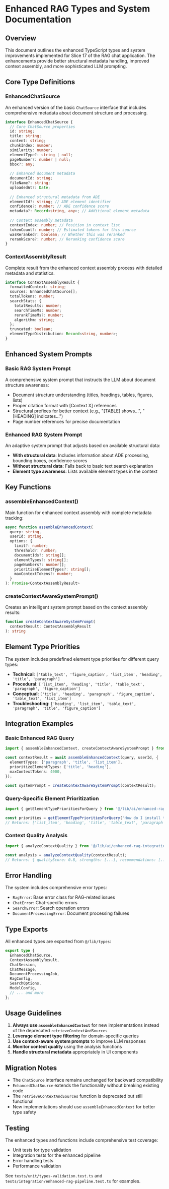 # Enhanced RAG Types and System Documentation

## Overview

This document outlines the enhanced TypeScript types and system improvements implemented for Slice 17 of the RAG chat application. The enhancements provide better structural metadata handling, improved context assembly, and more sophisticated LLM prompting.

## Core Type Definitions

### EnhancedChatSource

An enhanced version of the basic `ChatSource` interface that includes comprehensive metadata about document structure and processing.

```typescript
interface EnhancedChatSource {
  // Core ChatSource properties
  id: string;
  title: string;
  content: string;
  chunkIndex: number;
  similarity: number;
  elementType?: string | null;
  pageNumber?: number | null;
  bbox?: any;
  
  // Enhanced document metadata
  documentId: string;
  fileName?: string;
  uploadedAt?: Date;
  
  // Enhanced structural metadata from ADE
  elementId?: string; // ADE element identifier
  confidence?: number; // ADE confidence score
  metadata?: Record<string, any>; // Additional element metadata
  
  // Context assembly metadata
  contextIndex: number; // Position in context list
  tokenCount?: number; // Estimated tokens for this source
  wasReranked?: boolean; // Whether this was reranked
  rerankScore?: number; // Reranking confidence score
}
```

### ContextAssemblyResult

Complete result from the enhanced context assembly process with detailed metadata and statistics.

```typescript
interface ContextAssemblyResult {
  formattedContext: string;
  sources: EnhancedChatSource[];
  totalTokens: number;
  searchStats: {
    totalResults: number;
    searchTimeMs: number;
    rerankTimeMs?: number;
    algorithm: string;
  };
  truncated: boolean;
  elementTypeDistribution: Record<string, number>;
}
```

## Enhanced System Prompts

### Basic RAG System Prompt

A comprehensive system prompt that instructs the LLM about document structure awareness:

- Document structure understanding (titles, headings, tables, figures, lists)
- Proper citation format with [Context X] references
- Structural prefixes for better context (e.g., "[TABLE] shows...", "[HEADING] indicates...")
- Page number references for precise documentation

### Enhanced RAG System Prompt

An adaptive system prompt that adjusts based on available structural data:

- **With structural data**: Includes information about ADE processing, bounding boxes, confidence scores
- **Without structural data**: Falls back to basic text search explanation
- **Element type awareness**: Lists available element types in the context

## Key Functions

### assembleEnhancedContext()

Main function for enhanced context assembly with complete metadata tracking:

```typescript
async function assembleEnhancedContext(
  query: string,
  userId: string,
  options: {
    limit?: number;
    threshold?: number;
    documentIds?: string[];
    elementTypes?: string[];
    pageNumbers?: number[];
    prioritizeElementTypes?: string[];
    maxContextTokens?: number;
  }
): Promise<ContextAssemblyResult>
```

### createContextAwareSystemPrompt()

Creates an intelligent system prompt based on the context assembly results:

```typescript
function createContextAwareSystemPrompt(
  contextResult: ContextAssemblyResult
): string
```

## Element Type Priorities

The system includes predefined element type priorities for different query types:

- **Technical**: `['table_text', 'figure_caption', 'list_item', 'heading', 'title', 'paragraph']`
- **Procedural**: `['list_item', 'heading', 'title', 'table_text', 'paragraph', 'figure_caption']`
- **Conceptual**: `['title', 'heading', 'paragraph', 'figure_caption', 'table_text', 'list_item']`
- **Troubleshooting**: `['heading', 'list_item', 'table_text', 'paragraph', 'title', 'figure_caption']`

## Integration Examples

### Basic Enhanced RAG Query

```typescript
import { assembleEnhancedContext, createContextAwareSystemPrompt } from '@/lib/ai/context-formatter';

const contextResult = await assembleEnhancedContext(query, userId, {
  elementTypes: ['paragraph', 'title', 'list_item'],
  prioritizeElementTypes: ['title', 'heading'],
  maxContextTokens: 4000,
});

const systemPrompt = createContextAwareSystemPrompt(contextResult);
```

### Query-Specific Element Prioritization

```typescript
import { getElementTypePrioritiesForQuery } from '@/lib/ai/enhanced-rag-integration';

const priorities = getElementTypePrioritiesForQuery("How do I install the software?");
// Returns: ['list_item', 'heading', 'title', 'table_text', 'paragraph', 'figure_caption']
```

### Context Quality Analysis

```typescript
import { analyzeContextQuality } from '@/lib/ai/enhanced-rag-integration';

const analysis = analyzeContextQuality(contextResult);
// Returns: { qualityScore: 0.8, strengths: [...], recommendations: [...] }
```

## Error Handling

The system includes comprehensive error types:

- `RagError`: Base error class for RAG-related issues
- `ChatError`: Chat-specific errors
- `SearchError`: Search operation errors
- `DocumentProcessingError`: Document processing failures

## Type Exports

All enhanced types are exported from `@/lib/types`:

```typescript
export type {
  EnhancedChatSource,
  ContextAssemblyResult,
  ChatSession,
  ChatMessage,
  DocumentProcessingJob,
  RagConfig,
  SearchOptions,
  ModelConfig,
  // ... and more
};
```

## Usage Guidelines

1. **Always use `assembleEnhancedContext`** for new implementations instead of the deprecated `retrieveContextAndSources`
2. **Leverage element type filtering** for domain-specific queries
3. **Use context-aware system prompts** to improve LLM responses
4. **Monitor context quality** using the analysis functions
5. **Handle structural metadata** appropriately in UI components

## Migration Notes

- The `ChatSource` interface remains unchanged for backward compatibility
- `EnhancedChatSource` extends the functionality without breaking existing code
- The `retrieveContextAndSources` function is deprecated but still functional
- New implementations should use `assembleEnhancedContext` for better type safety

## Testing

The enhanced types and functions include comprehensive test coverage:

- Unit tests for type validation
- Integration tests for the enhanced pipeline
- Error handling tests
- Performance validation

See `tests/unit/types-validation.test.ts` and `tests/integration/enhanced-rag-pipeline.test.ts` for examples.
